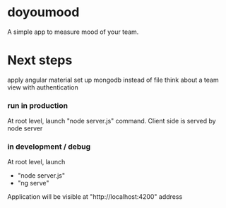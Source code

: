 # doyoumood
A simple app to measure mood of your team.

# Next steps
apply angular material
set up mongodb instead of file
think about a team view with authentication

### run in production

At root level, launch "node server.js" command.
Client side is served by node server

### in development / debug

At root level, launch 
  - "node server.js" 
  - "ng serve"

Application will be visible at "http://localhost:4200" address
